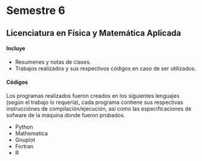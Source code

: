 # Semestre 6
## Licenciatura en Física y Matemática Aplicada

#### Incluye

- Resumenes y notas de clases.
- Trabajos realizados y sus respectivos códigos en caso de ser utilizados.

#### Códigos

Los programas realizados fueron creados en los siguientes lenguajes (según el
trabajo lo requería), cada programa contiene sus respectivas instrucciónes de compilación/ejecución, así como las especificaciones de sofware de la máquina donde fueron probados.

- Python
- Mathematica
- Gnuplot
- Fortran
- R
